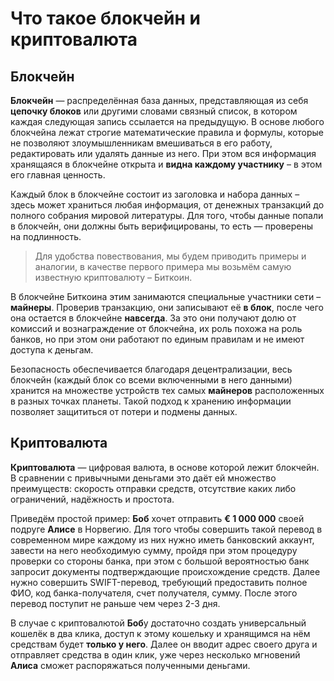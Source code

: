 # Что такое блокчейн и криптовалюта

## Блокчейн

**Блокчейн** — распределённая база данных, представляющая из себя **цепочку блоков** или другими словами связный список, в котором каждая следующая запись ссылается на предыдущую. В основе любого блокчейна лежат строгие математические правила и формулы, которые не позволяют злоумышленникам вмешиваться в его работу, редактировать или удалять данные из него. При этом вся информация хранящаяся в блокчейне открыта и **видна каждому участнику**  – в этом его главная ценность.

Каждый блок в блокчейне состоит из заголовка и набора данных – здесь может храниться любая информация, от денежных транзакций до полного собрания мировой литературы. Для того, чтобы данные попали в блокчейн, они должны быть верифицированы, то есть — проверены на подлинность.

> Для удобства повествования, мы будем приводить примеры и аналогии, в качестве первого примера мы возьмём самую известную криптовалюту – Биткоин.

В блокчейне Биткоина этим занимаются специальные участники сети – **майнеры**. Проверив транзакцию, они записывают её **в блок**, после чего она остается в блокчейне **навсегда**. За это они получают долю от комиссий и вознаграждение от блокчейна, их роль похожа на роль банков, но при этом они работают по единым правилам и не имеют доступа к деньгам.

Безопасность обеспечивается благодаря децентрализации, весь блокчейн (каждый блок со всеми включенными в него данными) хранится на множестве устройств тех самых **майнеров** расположенных в разных точках планеты. Такой подход к хранению информации позволяет защититься от потери и подмены данных.

## Криптовалюта

**Криптовалюта** — цифровая валюта, в основе которой лежит блокчейн. В сравнении с привычными деньгами это даёт ей множество преимуществ: скорость отправки средств, отсутствие каких либо ограничений, надёжность и простота.

Приведём простой пример: **Боб** хочет отправить **€ 1 000 000** своей подруге **Алисе** в Норвегию. Для того чтобы совершить такой перевод в современном мире каждому из них нужно иметь банковский аккаунт, завести на него необходимую сумму, пройдя при этом процедуру проверки со стороны банка, при этом с большой вероятностью банк запросит документы подтверждающие происхождение средств. Далее нужно совершить SWIFT-перевод, требующий предоставить полное ФИО, код банка-получателя, счет получателя, сумму. После этого перевод поступит не раньше чем через 2-3 дня.

В случае с криптовалютой **Боб**у достаточно создать универсальный кошелёк в два клика, доступ к этому кошельку и хранящимся на нём средствам будет **только у него**. Далее он вводит адрес своего друга и отправляет средства в один клик, уже через несколько мгновений **Алиса** сможет распоряжаться полученными деньгами.
